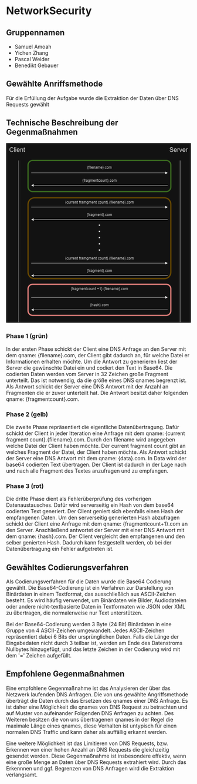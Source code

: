 # NetworkSecurity
## Gruppennamen
- Samuel Amoah
- Yichen Zhang
- Pascal Weider
- Benedikt Gebauer
## Gewählte Anriffsmethode
Für die Erfüllung der Aufgabe wurde die Extraktion der Daten über DNS Requests gewählt
## Technische Beschreibung der Gegenmaßnahmen
![Ablauf der Extraktion](networksecurity.drawio.png)
### Phase 1 (grün)
In der ersten Phase schickt der Client eine DNS Anfrage an den Server mit dem qname: {filename}.com, der Client gibt dadurch an, für welche Datei er Informationen erhalten möchte. Um die Antwort zu generieren liest der Server die gewünschte Datei ein und codiert den Text in Base64. Die codierten Daten werden vom Server in 32 Zeichen große Fragment unterteilt. Das ist notwendig, da die größe eines DNS qnames begrenzt ist. Als Antwort schickt der Server eine DNS Antwort mit der Anzahl an Fragmenten die er zuvor unterteilt hat. Die Antwort besitzt daher folgenden qname: {fragmentcount}.com.
### Phase 2 (gelb) 
Die zweite Phase repräsentiert die eigentliche Datenübertragung. Dafür schickt der Client in jeder Itteration eine Anfrage mit dem qname: {current fragment count}.{filename}.com. Durch den filename wird angegeben welche Datei der Client haben möchte. Der current fragment count gibt an welches Fragment der Datei, der Client haben möchte. Als Antwort schickt der Server eine DNS Antwort mit dem qname: {data}.com. In Data wird der base64 codierten Text übertragen. 
Der Client ist dadurch in der Lage nach und nach alle Fragment des Textes anzufragen und zu empfangen. 
### Phase 3 (rot)
Die dritte Phase dient als Fehlerüberprüfung des vorherigen Datenaustausches. Dafür wird serverseitig ein Hash von dem base64 codierten Text generiert. Der Client geniert sich ebenfalls einen Hash der empfangenen Daten. Um den serverseitig generierten Hash abzufragen schickt der Client eine Anfrage mit dem qname: {fragmentcount+1}.com an den Server. Anschließend antwortet der Server mit einer DNS Antwort mit dem qname: {hash}.com. Der Client vergleicht den empfangenen und den selber genierten Hash. Dadurch kann festgestellt werden, ob bei der Datenübertragung ein Fehler aufgetreten ist. 
## Gewähltes Codierungsverfahren
Als Codierungsverfahren für die Daten wurde die Base64 Codierung gewählt. Die Base64-Codierung ist ein Verfahren zur Darstellung von Binärdaten in einem Textformat, das ausschließlich aus ASCII-Zeichen besteht. Es wird häufig verwendet, um Binärdaten wie Bilder, Audiodateien oder andere nicht-textbasierte Daten in Textformaten wie JSON oder XML zu übertragen, die normalerweise nur Text unterstützen.

Bei der Base64-Codierung werden 3 Byte (24 Bit) Binärdaten in eine Gruppe von 4 ASCII-Zeichen umgewandelt. Jedes ASCII-Zeichen repräsentiert dabei 6 Bits der ursprünglichen Daten. Falls die Länge der Eingabedaten nicht durch 3 teilbar ist, werden am Ende des Datenstroms Nullbytes hinzugefügt, und das letzte Zeichen in der Codierung wird mit dem '=' Zeichen aufgefüllt.
## Empfohlene Gegenmaßnahmen
Eine empfohlene Gegenmaßnahme ist das Analysieren der über das Netzwerk laufenden DNS Anfragen. Die von uns gewählte Angriffsmethode überträgt die Daten durch das Ersetzen des qnames einer DNS Anfrage. Es ist daher eine Möglichkeit die qnames von DNS Request zu betrachten und auf Muster von aufeinander Folgenden DNS Anfragen zu achten. Des Weiteren besitzen die von uns übertragenen qnames in der Regel die maximale Länge eines qnames, diese Verhalten ist untypisch für einen normalen DNS Traffic und kann daher als auffällig erkannt werden.

Eine weitere Möglichkeit ist das Limitieren von DNS Requests, bzw. Erkennen von einer hohen Anzahl an DNS Requests die gleichzeitig gesendet werden. Diese Gegenmaßnahme ist insbesondere effektiv, wenn eine große Menge an Daten über DNS Requests extrahiert wird. Durch das Erkennnen und ggf. Begrenzen von DNS Anfragen wird die Extraktion verlangsamt.
